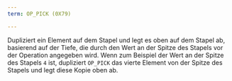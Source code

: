 ```yaml
---
term: OP_PICK (0X79)

---
```

Dupliziert ein Element auf dem Stapel und legt es oben auf dem Stapel ab, basierend auf der Tiefe, die durch den Wert an der Spitze des Stapels vor der Operation angegeben wird. Wenn zum Beispiel der Wert an der Spitze des Stapels `4` ist, dupliziert `OP_PICK` das vierte Element von der Spitze des Stapels und legt diese Kopie oben ab.